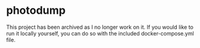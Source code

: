 # photodump
This project has been archived as I no longer work on it. If you would like to run it locally yourself, you can do so with the included docker-compose.yml file.
